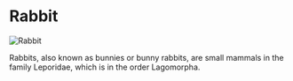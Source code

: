 <!-- A title with the name of the animal -->
# Rabbit

<!-- An image of the animal -->
![Rabbit](https://encrypted-tbn1.gstatic.com/images?q=tbn:ANd9GcQXzhTo790I-jnGmy5O12C1oE9kt7wu6_p6oeybHVO1ATOnIIMU)

<!-- A short description of the animal -->
Rabbits, also known as bunnies or bunny rabbits, are small mammals in the family Leporidae, which is in the order Lagomorpha.